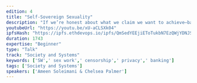 ```yaml
---
edition: 4
title: "Self-Sovereign Sexuality"
description: "If we’re honest about what we claim we want to achieve—banking the unbanked and censorship resistance commerce for common folks—then we shouldn’t be surprised when the first people that actually use crypto are those for whom banking and censorship are important, daily problems. Besides rogue states, drug dealers, and the impoverished, sex workers stand out as the next major group to adopt crypto to use in their daily lives. I believe we should embrace this community and build our dapps with them in mind. In this talk I want to discuss: Cultural parallels between the crypto and sex worker communities, Trust but verify - Escorts screen clients before the first meeting, Self-sovereignty, Crypto - we don’t want anyone to be able to get in the way of how we spend our money, Sex workers - we don’t want anyone to be able get in the way of how we use our bodies, Privacy - Fake identities / Protonmail / Cash, Challenges that sex workers face and blockchain-based solutions, Lack of banking access, Difficulty advertising, Rent-seeking intermediaries (pimps), Cancellations, The case for sex work decriminalization, The opportunity for Ethereum to welcome the sex worker community"
youtubeUrl: "https://youtu.be/xU-aCLSXk04"
ipfsHash: "https://ipfs.ethdevops.io/ipfs/QmSedYEEjiEToTukbN7EzQWjYDNJS3zHwxTqrWRZ7d9PHb?filename=Self-Sovereign_Sexuality_by_Ameen_Soleimani_Chelsea_Palmer_Devcon4-xU-aCLSXk04.mp4"
duration: 1743
expertise: "Beginner"
type: "Talk"
track: "Society and Systems"
keywords: ['SW',' sex work',' censorship',' privacy',' banking']
tags: ['Society and Systems']
speakers: ['Ameen Soleimani & Chelsea Palmer']
---
```

